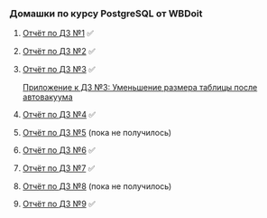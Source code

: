 ### Домашки по курсу PostgreSQL от WBDoit


1. [Отчёт по ДЗ №1](./hw_1.md) ✅
2. [Отчёт по ДЗ №2](./hw_2.md) ✅
3. [Отчёт по ДЗ №3](./hw_3.md) ✅

   [Приложение к ДЗ №3: Уменьшение размера таблицы после автовакуума](./hw_3_1.md)

4. [Отчёт по ДЗ №4](./hw_4.md) ✅
5. [Отчёт по ДЗ №5](./hw_5.md) (пока не получилось)
6. [Отчёт по ДЗ №6](./hw_6.md) ✅
7. [Отчёт по ДЗ №7](./hw_7.md) ✅
8. [Отчёт по ДЗ №8](./hw_8.md) (пока не получилось)
9. [Отчёт по ДЗ №9](./hw_9.md) ✅
